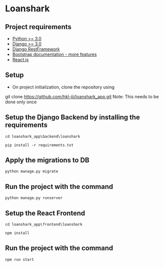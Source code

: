 # Loanshark

## Project requirements

* [Python >= 3.0](https://docs.python.org/3)
* [Django >= 3.0](https://docs.djangoproject.com/en/3.0/)
* [Django RestFramework](https://www.django-rest-framework.org/)
* [Bootstrap documentation - more features](https://getbootstrap.com/docs/4.1/getting-started/introduction)
* [React.js](https://reactjs.org/)




## Setup 
* On project initialization, clone the repository using

git clone https://github.com/hkl-iii/loanshark_app.git
Note: This needs to be done only once

## Setup the Django Backend by installing the requirements 

```
cd loanshark_app\backend\loanshark
```

```
pip install -r requirements.txt
```
## Apply the migrations to DB
```
python manage.py migrate
```
## Run the project with the command 
```
python manage.py runserver
```
 

## Setup the React Frontend 
```
cd loanshark_app\frontend\loanshark
```
```
npm install 
```
## Run the project with the command 
```
npm run start 
```